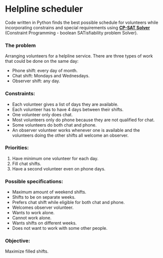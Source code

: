 # Helpline scheduler
Code written in Python finds the best possible schedule for volunteers while incorporating constrains and special requirements using **[CP-SAT Solver](https://developers.google.com/optimization/cp/cp_solver)** (Constraint Programming - boolean SATisfiability problem Solver).

### The problem
Arranging volunteers for a helpline service. There are three types of work that could be done on the same day:
- Phone shift: every day of month.
- Chat shift: Mondays and Wednesdays.
- Observer shift: any day.

### Constraints:
- Each volunteer gives a list of days they are available.
- Each volunteer has to have 4 days between their shifts.
- One volunteer only does chat.
- Most volunteers only do phone because they are not qualified for chat.
- Some volunteers do both chat and phone.
- An observer volunteer works whenever one is available and the volunteers doing the other shifts all welcome an observer.

### Priorities:
1. Have minimum one volunteer for each day.
2. Fill chat shifts.
3. Have a second volunteer even on phone days.

### Possible specifications:
 - Maximum amount of weekend shifts.
 - Shifts to be on separate weeks.
 - Prefers chat shift while eligible for both chat and phone.
 - Welcomes observer volunteer.
 - Wants to work alone.
 - Cannot work alone.
 - Wants shifts on different weeks.
 - Does not want to work with some other people.

### Objective:
 Maximize filled shifts.
